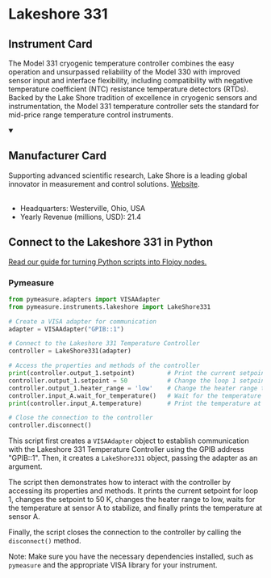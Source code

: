 
# Lakeshore 331

## Instrument Card

The Model 331 cryogenic temperature controller combines the easy operation and unsurpassed reliability of the Model 330 with improved sensor input and interface flexibility, including compatibility with negative temperature coefficient (NTC) resistance temperature detectors (RTDs). Backed by the Lake Shore tradition of excellence in cryogenic sensors and instrumentation, the Model 331 temperature controller sets the standard for mid-price range temperature control instruments.

<details open>
<summary><h2>Manufacturer Card</h2></summary>
Supporting advanced scientific research, Lake Shore is a leading global innovator in measurement and control solutions. <a href=https://www.lakeshore.com/home>Website</a>.
<br></br>
<ul>
  <li>Headquarters: Westerville, Ohio, USA</li>
  <li>Yearly Revenue (millions, USD): 21.4</li>
</ul>
</details>

## Connect to the Lakeshore 331 in Python

[Read our guide for turning Python scripts into Flojoy nodes.](https://docs.flojoy.ai/custom-nodes/creating-custom-node/)


### Pymeasure


```python
from pymeasure.adapters import VISAAdapter
from pymeasure.instruments.lakeshore import LakeShore331

# Create a VISA adapter for communication
adapter = VISAAdapter("GPIB::1")

# Connect to the Lakeshore 331 Temperature Controller
controller = LakeShore331(adapter)

# Access the properties and methods of the controller
print(controller.output_1.setpoint)         # Print the current setpoint for loop 1
controller.output_1.setpoint = 50           # Change the loop 1 setpoint to 50 K
controller.output_1.heater_range = 'low'    # Change the heater range to low.
controller.input_A.wait_for_temperature()   # Wait for the temperature to stabilize.
print(controller.input_A.temperature)       # Print the temperature at sensor A

# Close the connection to the controller
controller.disconnect()
```

This script first creates a `VISAAdapter` object to establish communication with the Lakeshore 331 Temperature Controller using the GPIB address "GPIB::1". Then, it creates a `LakeShore331` object, passing the adapter as an argument.

The script then demonstrates how to interact with the controller by accessing its properties and methods. It prints the current setpoint for loop 1, changes the setpoint to 50 K, changes the heater range to low, waits for the temperature at sensor A to stabilize, and finally prints the temperature at sensor A.

Finally, the script closes the connection to the controller by calling the `disconnect()` method.

Note: Make sure you have the necessary dependencies installed, such as `pymeasure` and the appropriate VISA library for your instrument.

